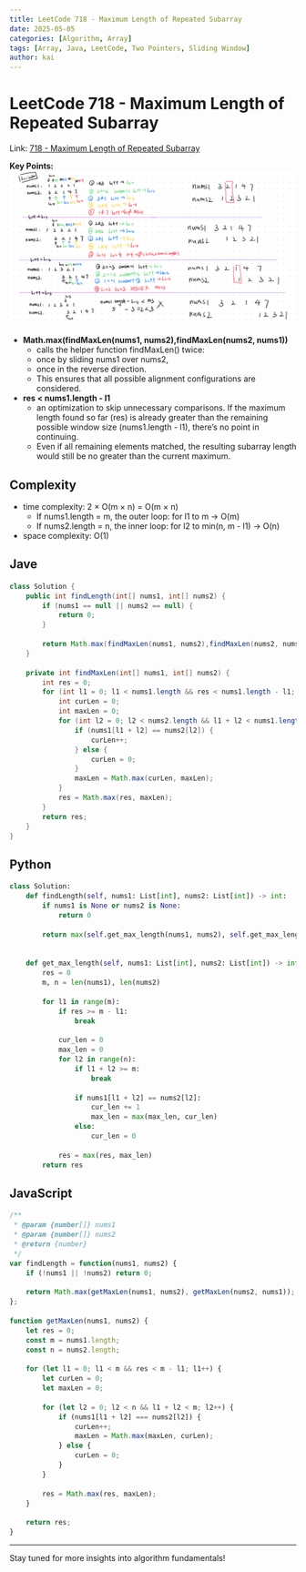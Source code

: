 ```yaml
---
title: LeetCode 718 - Maximum Length of Repeated Subarray
date: 2025-05-05
categories: [Algorithm, Array]
tags: [Array, Java, LeetCode, Two Pointers, Sliding Window]
author: kai
---
```


# LeetCode 718 - Maximum Length of Repeated Subarray

Link: [718 - Maximum Length of Repeated Subarray](https://leetcode.com/problems/maximum-length-of-repeated-subarray/description)

**Key Points:**
![Maximum Length of Repeated Subarray](/assets/img/posts/Algorithm/Array/LC718.png)

- **Math.max(findMaxLen(nums1, nums2),findMaxLen(nums2, nums1))** 
    - calls the helper function findMaxLen() twice: 
    - once by sliding nums1 over nums2, 
    - once in the reverse direction. 
    - This ensures that all possible alignment configurations are considered. 
- **res < nums1.length - l1**
    - an optimization to skip unnecessary comparisons. 
    If the maximum length found so far (res) is already greater than the remaining possible window size (nums1.length - l1), there’s no point in continuing. 
    - Even if all remaining elements matched, the resulting subarray length would still be no greater than the current maximum.


## Complexity
- time complexity:  2 × O(m × n) = O(m × n)
    - If nums1.length = m, the outer loop: for l1 to m -> O(m)
    - If nums2.length = n, the inner loop: for l2 to min(n, m - l1) -> O(n)
- space complexity: O(1)


## Jave

```java
class Solution {
    public int findLength(int[] nums1, int[] nums2) {
        if (nums1 == null || nums2 == null) {
            return 0;
        }

        return Math.max(findMaxLen(nums1, nums2),findMaxLen(nums2, nums1));
    }

    private int findMaxLen(int[] nums1, int[] nums2) {
        int res = 0;
        for (int l1 = 0; l1 < nums1.length && res < nums1.length - l1; l1++) {
            int curLen = 0;
            int maxLen = 0;
            for (int l2 = 0; l2 < nums2.length && l1 + l2 < nums1.length; l2++) {
                if (nums1[l1 + l2] == nums2[l2]) {
                    curLen++;
                } else {
                    curLen = 0;
                }
                maxLen = Math.max(curLen, maxLen);
            }
            res = Math.max(res, maxLen);
        }
        return res;
    }
}
```


## Python

```python
class Solution:
    def findLength(self, nums1: List[int], nums2: List[int]) -> int:
        if nums1 is None or nums2 is None:
            return 0
        
        return max(self.get_max_length(nums1, nums2), self.get_max_length(nums2, nums1))
    

    def get_max_length(self, nums1: List[int], nums2: List[int]) -> int:
        res = 0
        m, n = len(nums1), len(nums2)

        for l1 in range(m):
            if res >= m - l1:
                break
            
            cur_len = 0
            max_len = 0
            for l2 in range(n):
                if l1 + l2 >= m:
                    break

                if nums1[l1 + l2] == nums2[l2]:
                    cur_len += 1
                    max_len = max(max_len, cur_len)
                else:
                    cur_len = 0

            res = max(res, max_len)
        return res
```

## JavaScript

```javascript
/**
 * @param {number[]} nums1
 * @param {number[]} nums2
 * @return {number}
 */
var findLength = function(nums1, nums2) {
    if (!nums1 || !nums2) return 0;

    return Math.max(getMaxLen(nums1, nums2), getMaxLen(nums2, nums1));
};

function getMaxLen(nums1, nums2) {
    let res = 0;
    const m = nums1.length;
    const n = nums2.length;

    for (let l1 = 0; l1 < m && res < m - l1; l1++) {
        let curLen = 0;
        let maxLen = 0;

        for (let l2 = 0; l2 < n && l1 + l2 < m; l2++) {
            if (nums1[l1 + l2] === nums2[l2]) {
                curLen++;
                maxLen = Math.max(maxLen, curLen);
            } else {
                curLen = 0;
            }
        }

        res = Math.max(res, maxLen);
    }

    return res;
}
```








---

Stay tuned for more insights into algorithm fundamentals!